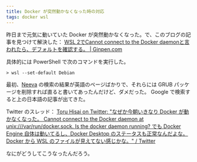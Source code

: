```yaml
---
title: Docker が突然動かなくなった時の対応
tags: docker wsl
---
```


昨日まで元気に動いていた Docker が突然動かなくなった。で、このブログの記事を見つけて解決した：
[WSL 2でCannot connect to the Docker daemonと言われたら、デフォルトを確認する。 | Ginpen.com](https://ginpen.com/2020/11/24/wsl-2-cannot-connect-to-the-docker-daemon/)

具体的には PowerShell で次のコマンドを実行した。

```
> wsl --set-default Debian
```

最初、[Neeva](https://neeva.com/) の検索の結果が英語のページばかりで、それらには GRUB パッケージを削除すれば直ると書いてあったんだけど、ダメだった。
Google で検索すると上の日本語の記事が出てきた。

Twitter のスレッド：
[Toru Hisai on Twitter: "なぜか今朝いきなり Docker が動かなくなった。 Cannot connect to the Docker daemon at unix:///var/run/docker.sock. Is the docker daemon running? でも Docker Engine 自体は動いてるし、Docker Desktop のステータスも正常なんだよな。 Docker から WSL のファイルが見えてない感じかな。" / Twitter](https://twitter.com/torus/status/1499919466221948931)

なにがどうしてこうなったんだろう。
